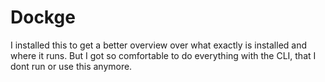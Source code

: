 # Dockge

I installed this to get a better overview over what exactly is installed and where it runs. But I got so comfortable to do everything with the CLI, that I dont run or use this anymore.